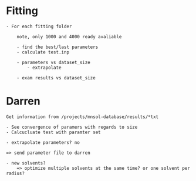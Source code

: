 
# Fitting

    - For each fitting folder

        note, only 1000 and 4000 ready avaliable

        - find the best/last parameters
        - calculate test.inp

        - parameters vs dataset_size
            - extrapolate

        - exam results vs dataset_size


# Darren

    Get information from /projects/mnsol-database/results/*txt

    - See convergence of paramers with regards to size
    - Calcucluate test with paramter set

    - extrapolate parameters? no

    => send parameter file to darren

    - new solvents?
        => optimize multiple solvents at the same time? or one solvent per radius?



